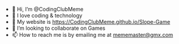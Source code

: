 - 👋 Hi, I’m @CodingClubMeme
- 👀 I love coding & technology
- 🌱 My website is https://CodingClubMeme.github.io/Slope-Game
- 💞️ I’m looking to collaborate on Games
- 📫 How to reach me is by emailing me at mememaster@gmx.com

<!---
CodingClubMeme/CodingClubMeme is a ✨ special ✨ repository because its `README.md` (this file) appears on your GitHub profile.
You can click the Preview link to take a look at your changes.
--->
